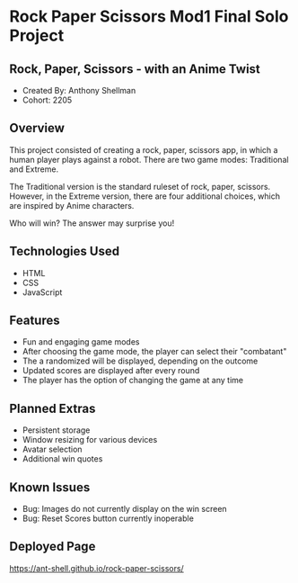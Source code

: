# Rock Paper Scissors Mod1 Final Solo Project

## Rock, Paper, Scissors - with an Anime Twist

- Created By: Anthony Shellman
- Cohort: 2205

## Overview
This project consisted of creating a rock, paper, scissors app, in which a human player plays against a robot.
There are two game modes: Traditional and Extreme.

The Traditional version is the standard ruleset of rock, paper, scissors. However, in the Extreme version,
there are four additional choices, which are inspired by Anime characters.

Who will win? The answer may surprise you!

## Technologies Used
- HTML
- CSS
- JavaScript

## Features
- Fun and engaging game modes
- After choosing the game mode, the player can select their "combatant"
- The a randomized will be displayed, depending on the outcome
- Updated scores are displayed after every round
- The player has the option of changing the game at any time

## Planned Extras
- Persistent storage
- Window resizing for various devices
- Avatar selection
- Additional win quotes

## Known Issues
- Bug: Images do not currently display on the win screen
- Bug: Reset Scores button currently inoperable

## Deployed Page
https://ant-shell.github.io/rock-paper-scissors/
